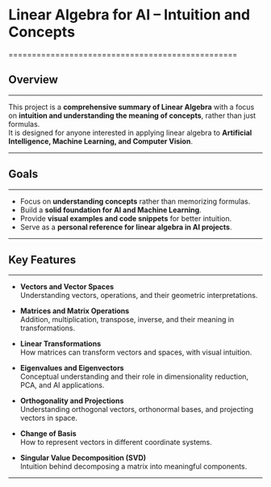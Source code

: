 # Linear Algebra for AI – Intuition and Concepts
=================================================

## Overview
--------------
This project is a **comprehensive summary of Linear Algebra** with a focus on **intuition and understanding the meaning of concepts**, rather than just formulas.  
It is designed for anyone interested in applying linear algebra to **Artificial Intelligence, Machine Learning, and Computer Vision**.

---------------------------------------------------------------------------------------------
## Goals
---------
- Focus on **understanding concepts** rather than memorizing formulas.  
- Build a **solid foundation for AI and Machine Learning**.  
- Provide **visual examples and code snippets** for better intuition.  
- Serve as a **personal reference for linear algebra in AI projects**.

---------------------------------------------------------------------------------------------

## Key Features
----------------
- **Vectors and Vector Spaces**  
  Understanding vectors, operations, and their geometric interpretations.

- **Matrices and Matrix Operations**  
  Addition, multiplication, transpose, inverse, and their meaning in transformations.

- **Linear Transformations**  
  How matrices can transform vectors and spaces, with visual intuition.

- **Eigenvalues and Eigenvectors**  
  Conceptual understanding and their role in dimensionality reduction, PCA, and AI applications.

- **Orthogonality and Projections**  
  Understanding orthogonal vectors, orthonormal bases, and projecting vectors in space.

- **Change of Basis**  
  How to represent vectors in different coordinate systems.

- **Singular Value Decomposition (SVD)**  
  Intuition behind decomposing a matrix into meaningful components.

---------------------------------------------------------------------------------------------

